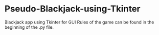 # Pseudo-Blackjack-using-Tkinter
Blackjack app using Tkinter for GUI
Rules of the game can be found in the beginning of the .py file.
